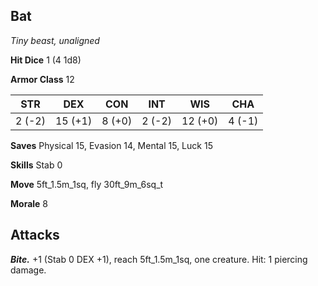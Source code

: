 ## Bat

*Tiny beast, unaligned*

**Hit Dice** 1 (4 1d8)

**Armor Class** 12

| STR     | DEX     | CON     | INT     | WIS     | CHA     |
|---------|---------|---------|---------|---------|---------|
|  2 (-2) | 15 (+1) |  8 (+0) |  2 (-2) | 12 (+0) |  4 (-1) |

**Saves** Physical 15, Evasion 14, Mental 15, Luck 15

**Skills** Stab 0

**Move** 5ft\_1.5m\_1sq, fly 30ft\_9m\_6sq\_t

**Morale** 8

## Attacks

***Bite.*** +1 (Stab 0 DEX +1), reach 5ft\_1.5m\_1sq, one creature. Hit: 1 piercing damage.

